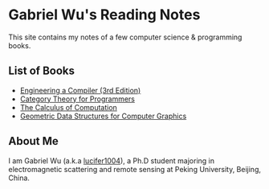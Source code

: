 # Gabriel Wu's Reading Notes

This site contains my notes of a few computer science & programming books.

## List of Books

- [Engineering a Compiler (3rd Edition)](./engineering_a_compiler_third_edition/)
- [Category Theory for Programmers](./category_theory_for_programmers/)
- [The Calculus of Computation](./calculus_of_computation/)
- [Geometric Data Structures for Computer Graphics](./geometric_data_structures_for_computer_graphics/)

## About Me

I am Gabriel Wu (a.k.a [lucifer1004](https://github.com/lucifer1004)), a Ph.D student majoring in electromagnetic scattering and remote sensing at Peking University, Beijing, China.
